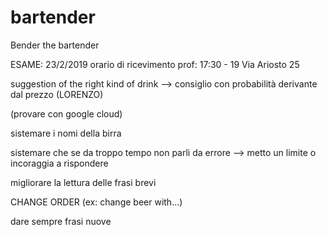 # bartender
Bender the bartender


ESAME: 23/2/2019 orario di ricevimento prof: 17:30 - 19 Via Ariosto 25

suggestion of the right kind of drink --> consiglio con probabilità derivante dal
prezzo (LORENZO)



(provare con google cloud)

sistemare i nomi della birra

sistemare che se da troppo tempo non parli da errore --> metto un limite o incoraggia
a rispondere

migliorare la lettura delle frasi brevi

CHANGE ORDER (ex: change beer with...)

dare sempre frasi nuove